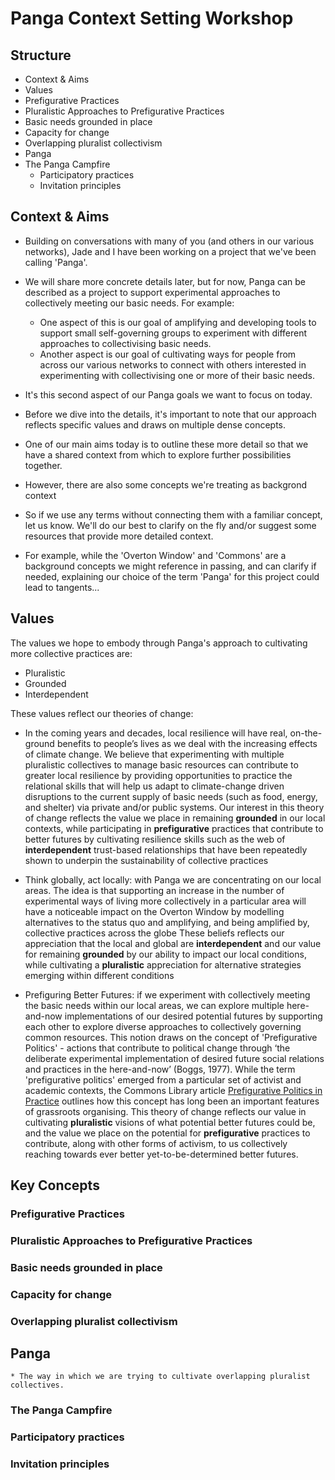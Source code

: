 # Panga Context Setting Workshop

## Structure

  * Context & Aims 
  * Values   
  * Prefigurative Practices
  * Pluralistic Approaches to Prefigurative Practices
  * Basic needs grounded in place
  * Capacity for change
  * Overlapping pluralist collectivism
  * Panga
  * The Panga Campfire 
    * Participatory practices
    * Invitation principles

## Context & Aims 
* Building on conversations with many of you (and others in our various networks), Jade and I have been working on a project that we've been calling 'Panga'. 

* We will share more concrete details later, but for now, Panga can be described as a project to support experimental approaches to collectively meeting our basic needs. For example: 
  * One aspect of this is our goal of amplifying and developing tools to support small self-governing groups to experiment with different approaches to collectivising basic needs.
  * Another aspect is our goal of cultivating ways for people from across our various networks to connect with others interested in experimenting with collectivising one or more of their basic needs.

* It's this second aspect of our Panga goals we want to focus on today.

* Before we dive into the details, it's important to note that our approach reflects specific values and draws on multiple dense concepts. 

* One of our main aims today is to outline these more detail so that we have a shared context from which to explore further possibilities together. 

* However, there are also some concepts we're treating as backgrond context 

* So if we use any terms without connecting them with a familiar concept, let us know. We'll do our best to clarify on the fly and/or suggest some resources that provide more detailed context. 

* For example, while the 'Overton Window' and 'Commons' are a background concepts we might reference in passing, and can clarify if needed, explaining our choice of the term 'Panga' for this project could lead to tangents... 
   
## Values   
The values we hope to embody through Panga's approach to cultivating more collective practices are: 

  * Pluralistic 
  * Grounded
  * Interdependent

These values reflect our theories of change: 

  * In the coming years and decades, local resilience will have real, on-the-ground benefits to people’s lives as we deal with the increasing effects of climate change. We believe that experimenting with multiple pluralistic collectives to manage basic resources can contribute to greater local resilience by providing opportunities to practice the relational skills that will help us adapt to climate-change driven disruptions to the current supply of basic needs (such as food, energy, and shelter) via private and/or public systems. Our interest in this theory of change reflects the value we place in remaining **grounded** in our local contexts, while participating in **prefigurative** practices that contribute to better futures by cultivating resilience skills such as the web of **interdependent** trust-based relationships that have been repeatedly shown to underpin the sustainability of collective practices 


  * Think globally, act locally: with Panga we are concentrating on our local areas. The idea is that supporting an increase in the number of experimental ways of living more collectively in a particular area will have a noticeable impact on the Overton Window by modelling alternatives to the status quo and amplifying, and being amplified by, collective practices across the globe  These beliefs reflects our appreciation that the local and global are **interdependent** and our value for remaining **grounded** by our ability to impact our local conditions,  while cultivating a **pluralistic** appreciation for alternative strategies emerging within different conditions 


  * Prefiguring Better Futures: if we experiment with collectively meeting the basic needs within our local areas, we can  explore multiple here-and-now implementations of our desired potential futures by supporting each other to explore diverse approaches to collectively governing common resources. This notion draws on the concept of 'Prefigurative Politics' - actions that contribute to political change through ‘the deliberate experimental implementation of desired future social relations and practices in the here-and-now’ (Boggs, 1977). While the term 'prefigurative politics' emerged from a particular set of activist and academic contexts, the Commons Library article [Prefigurative Politics in Practice](https://commonslibrary.org/prefigurative-politics-in-practice/) outlines how this concept has long been an important features of grassroots organising. This theory of change reflects our value in cultivating **pluralistic** visions of what potential better futures could be, and the value we place on the potential for **prefigurative** practices to contribute, along with other forms of activism, to us collectively reaching towards ever better yet-to-be-determined better futures.  
  

## Key Concepts
### Prefigurative Practices
### Pluralistic Approaches to Prefigurative Practices
### Basic needs grounded in place
### Capacity for change
### Overlapping pluralist collectivism
## Panga 
    * The way in which we are trying to cultivate overlapping pluralist collectives. 
### The Panga Campfire 
### Participatory practices
### Invitation principles
